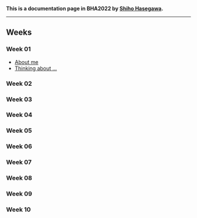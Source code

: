 **This is a documentation page in BHA2022 by [Shiho Hasegawa]().**
___


## Weeks

### Week 01
* [About me]()
* [Thinking about ...]()

### Week 02

### Week 03

### Week 04

### Week 05

### Week 06

### Week 07
### Week 08
### Week 09
### Week 10
